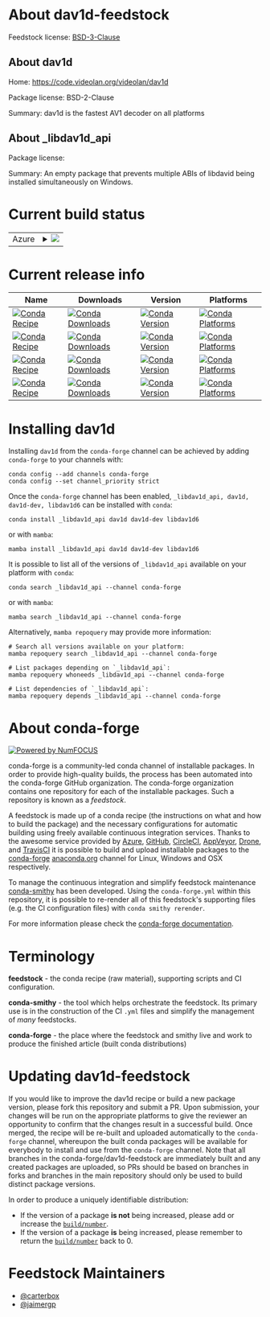 About dav1d-feedstock
=====================

Feedstock license: [BSD-3-Clause](https://github.com/conda-forge/dav1d-feedstock/blob/main/LICENSE.txt)


About dav1d
-----------

Home: https://code.videolan.org/videolan/dav1d

Package license: BSD-2-Clause

Summary: dav1d is the fastest AV1 decoder on all platforms

About _libdav1d_api
-------------------



Package license: 

Summary: An empty package that prevents multiple ABIs of libdavid being installed simultaneously on Windows.


Current build status
====================


<table>
    
  <tr>
    <td>Azure</td>
    <td>
      <details>
        <summary>
          <a href="https://dev.azure.com/conda-forge/feedstock-builds/_build/latest?definitionId=16744&branchName=main">
            <img src="https://dev.azure.com/conda-forge/feedstock-builds/_apis/build/status/dav1d-feedstock?branchName=main">
          </a>
        </summary>
        <table>
          <thead><tr><th>Variant</th><th>Status</th></tr></thead>
          <tbody><tr>
              <td>linux_64</td>
              <td>
                <a href="https://dev.azure.com/conda-forge/feedstock-builds/_build/latest?definitionId=16744&branchName=main">
                  <img src="https://dev.azure.com/conda-forge/feedstock-builds/_apis/build/status/dav1d-feedstock?branchName=main&jobName=linux&configuration=linux%20linux_64_" alt="variant">
                </a>
              </td>
            </tr><tr>
              <td>linux_aarch64</td>
              <td>
                <a href="https://dev.azure.com/conda-forge/feedstock-builds/_build/latest?definitionId=16744&branchName=main">
                  <img src="https://dev.azure.com/conda-forge/feedstock-builds/_apis/build/status/dav1d-feedstock?branchName=main&jobName=linux&configuration=linux%20linux_aarch64_" alt="variant">
                </a>
              </td>
            </tr><tr>
              <td>linux_ppc64le</td>
              <td>
                <a href="https://dev.azure.com/conda-forge/feedstock-builds/_build/latest?definitionId=16744&branchName=main">
                  <img src="https://dev.azure.com/conda-forge/feedstock-builds/_apis/build/status/dav1d-feedstock?branchName=main&jobName=linux&configuration=linux%20linux_ppc64le_" alt="variant">
                </a>
              </td>
            </tr><tr>
              <td>osx_64</td>
              <td>
                <a href="https://dev.azure.com/conda-forge/feedstock-builds/_build/latest?definitionId=16744&branchName=main">
                  <img src="https://dev.azure.com/conda-forge/feedstock-builds/_apis/build/status/dav1d-feedstock?branchName=main&jobName=osx&configuration=osx%20osx_64_" alt="variant">
                </a>
              </td>
            </tr><tr>
              <td>osx_arm64</td>
              <td>
                <a href="https://dev.azure.com/conda-forge/feedstock-builds/_build/latest?definitionId=16744&branchName=main">
                  <img src="https://dev.azure.com/conda-forge/feedstock-builds/_apis/build/status/dav1d-feedstock?branchName=main&jobName=osx&configuration=osx%20osx_arm64_" alt="variant">
                </a>
              </td>
            </tr><tr>
              <td>win_64</td>
              <td>
                <a href="https://dev.azure.com/conda-forge/feedstock-builds/_build/latest?definitionId=16744&branchName=main">
                  <img src="https://dev.azure.com/conda-forge/feedstock-builds/_apis/build/status/dav1d-feedstock?branchName=main&jobName=win&configuration=win%20win_64_" alt="variant">
                </a>
              </td>
            </tr>
          </tbody>
        </table>
      </details>
    </td>
  </tr>
</table>

Current release info
====================

| Name | Downloads | Version | Platforms |
| --- | --- | --- | --- |
| [![Conda Recipe](https://img.shields.io/badge/recipe-_libdav1d_api-green.svg)](https://anaconda.org/conda-forge/_libdav1d_api) | [![Conda Downloads](https://img.shields.io/conda/dn/conda-forge/_libdav1d_api.svg)](https://anaconda.org/conda-forge/_libdav1d_api) | [![Conda Version](https://img.shields.io/conda/vn/conda-forge/_libdav1d_api.svg)](https://anaconda.org/conda-forge/_libdav1d_api) | [![Conda Platforms](https://img.shields.io/conda/pn/conda-forge/_libdav1d_api.svg)](https://anaconda.org/conda-forge/_libdav1d_api) |
| [![Conda Recipe](https://img.shields.io/badge/recipe-dav1d-green.svg)](https://anaconda.org/conda-forge/dav1d) | [![Conda Downloads](https://img.shields.io/conda/dn/conda-forge/dav1d.svg)](https://anaconda.org/conda-forge/dav1d) | [![Conda Version](https://img.shields.io/conda/vn/conda-forge/dav1d.svg)](https://anaconda.org/conda-forge/dav1d) | [![Conda Platforms](https://img.shields.io/conda/pn/conda-forge/dav1d.svg)](https://anaconda.org/conda-forge/dav1d) |
| [![Conda Recipe](https://img.shields.io/badge/recipe-dav1d--dev-green.svg)](https://anaconda.org/conda-forge/dav1d-dev) | [![Conda Downloads](https://img.shields.io/conda/dn/conda-forge/dav1d-dev.svg)](https://anaconda.org/conda-forge/dav1d-dev) | [![Conda Version](https://img.shields.io/conda/vn/conda-forge/dav1d-dev.svg)](https://anaconda.org/conda-forge/dav1d-dev) | [![Conda Platforms](https://img.shields.io/conda/pn/conda-forge/dav1d-dev.svg)](https://anaconda.org/conda-forge/dav1d-dev) |
| [![Conda Recipe](https://img.shields.io/badge/recipe-libdav1d6-green.svg)](https://anaconda.org/conda-forge/libdav1d6) | [![Conda Downloads](https://img.shields.io/conda/dn/conda-forge/libdav1d6.svg)](https://anaconda.org/conda-forge/libdav1d6) | [![Conda Version](https://img.shields.io/conda/vn/conda-forge/libdav1d6.svg)](https://anaconda.org/conda-forge/libdav1d6) | [![Conda Platforms](https://img.shields.io/conda/pn/conda-forge/libdav1d6.svg)](https://anaconda.org/conda-forge/libdav1d6) |

Installing dav1d
================

Installing `dav1d` from the `conda-forge` channel can be achieved by adding `conda-forge` to your channels with:

```
conda config --add channels conda-forge
conda config --set channel_priority strict
```

Once the `conda-forge` channel has been enabled, `_libdav1d_api, dav1d, dav1d-dev, libdav1d6` can be installed with `conda`:

```
conda install _libdav1d_api dav1d dav1d-dev libdav1d6
```

or with `mamba`:

```
mamba install _libdav1d_api dav1d dav1d-dev libdav1d6
```

It is possible to list all of the versions of `_libdav1d_api` available on your platform with `conda`:

```
conda search _libdav1d_api --channel conda-forge
```

or with `mamba`:

```
mamba search _libdav1d_api --channel conda-forge
```

Alternatively, `mamba repoquery` may provide more information:

```
# Search all versions available on your platform:
mamba repoquery search _libdav1d_api --channel conda-forge

# List packages depending on `_libdav1d_api`:
mamba repoquery whoneeds _libdav1d_api --channel conda-forge

# List dependencies of `_libdav1d_api`:
mamba repoquery depends _libdav1d_api --channel conda-forge
```


About conda-forge
=================

[![Powered by
NumFOCUS](https://img.shields.io/badge/powered%20by-NumFOCUS-orange.svg?style=flat&colorA=E1523D&colorB=007D8A)](https://numfocus.org)

conda-forge is a community-led conda channel of installable packages.
In order to provide high-quality builds, the process has been automated into the
conda-forge GitHub organization. The conda-forge organization contains one repository
for each of the installable packages. Such a repository is known as a *feedstock*.

A feedstock is made up of a conda recipe (the instructions on what and how to build
the package) and the necessary configurations for automatic building using freely
available continuous integration services. Thanks to the awesome service provided by
[Azure](https://azure.microsoft.com/en-us/services/devops/), [GitHub](https://github.com/),
[CircleCI](https://circleci.com/), [AppVeyor](https://www.appveyor.com/),
[Drone](https://cloud.drone.io/welcome), and [TravisCI](https://travis-ci.com/)
it is possible to build and upload installable packages to the
[conda-forge](https://anaconda.org/conda-forge) [anaconda.org](https://anaconda.org/)
channel for Linux, Windows and OSX respectively.

To manage the continuous integration and simplify feedstock maintenance
[conda-smithy](https://github.com/conda-forge/conda-smithy) has been developed.
Using the ``conda-forge.yml`` within this repository, it is possible to re-render all of
this feedstock's supporting files (e.g. the CI configuration files) with ``conda smithy rerender``.

For more information please check the [conda-forge documentation](https://conda-forge.org/docs/).

Terminology
===========

**feedstock** - the conda recipe (raw material), supporting scripts and CI configuration.

**conda-smithy** - the tool which helps orchestrate the feedstock.
                   Its primary use is in the construction of the CI ``.yml`` files
                   and simplify the management of *many* feedstocks.

**conda-forge** - the place where the feedstock and smithy live and work to
                  produce the finished article (built conda distributions)


Updating dav1d-feedstock
========================

If you would like to improve the dav1d recipe or build a new
package version, please fork this repository and submit a PR. Upon submission,
your changes will be run on the appropriate platforms to give the reviewer an
opportunity to confirm that the changes result in a successful build. Once
merged, the recipe will be re-built and uploaded automatically to the
`conda-forge` channel, whereupon the built conda packages will be available for
everybody to install and use from the `conda-forge` channel.
Note that all branches in the conda-forge/dav1d-feedstock are
immediately built and any created packages are uploaded, so PRs should be based
on branches in forks and branches in the main repository should only be used to
build distinct package versions.

In order to produce a uniquely identifiable distribution:
 * If the version of a package **is not** being increased, please add or increase
   the [``build/number``](https://docs.conda.io/projects/conda-build/en/latest/resources/define-metadata.html#build-number-and-string).
 * If the version of a package **is** being increased, please remember to return
   the [``build/number``](https://docs.conda.io/projects/conda-build/en/latest/resources/define-metadata.html#build-number-and-string)
   back to 0.

Feedstock Maintainers
=====================

* [@carterbox](https://github.com/carterbox/)
* [@jaimergp](https://github.com/jaimergp/)


